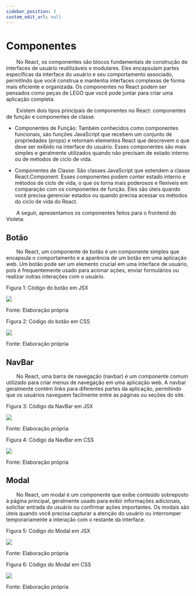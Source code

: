 ```yaml
---
sidebar_position: 3
custom_edit_url: null
---
```


# Componentes

&emsp;&emsp;No React, os componentes são blocos fundamentais de construção de interfaces de usuário reutilizáveis e modulares. Eles encapsulam partes específicas da interface do usuário e seu comportamento associado, permitindo que você construa e mantenha interfaces complexas de forma mais eficiente e organizada. Os componentes no React podem ser pensados como peças de LEGO que você pode juntar para criar uma aplicação completa.

&emsp;&emsp;Existem dois tipos principais de componentes no React: componentes de função e componentes de classe.

- Componentes de Função: Também conhecidos como componentes funcionais, são funções JavaScript que recebem um conjunto de propriedades (props) e retornam elementos React que descrevem o que deve ser exibido na interface do usuário. Esses componentes são mais simples e geralmente utilizados quando não precisam de estado interno ou de métodos de ciclo de vida.

- Componentes de Classe: São classes JavaScript que estendem a classe React.Component. Esses componentes podem conter estado interno e métodos de ciclo de vida, o que os torna mais poderosos e flexíveis em comparação com os componentes de função. Eles são úteis quando você precisa gerenciar estados ou quando precisa acessar os métodos do ciclo de vida do React.

&emsp;&emsp;A seguir, apresentamos os componentes feitos para o frontend do Violeta:

## Botão

&emsp;&emsp;No React, um componente de botão é um componente simples que encapsula o comportamento e a aparência de um botão em uma aplicação web. Um botão pode ser um elemento crucial em uma interface de usuário, pois é frequentemente usado para acionar ações, enviar formulários ou realizar outras interações com o usuário.

<p style={{textAlign: 'center'}}>Figura 1: Código do botão em JSX</p>

<div style={{margin: 25}}>
    <div style={{textAlign: 'center'}}>
        <img src={require("../../../static/img/sprint-4/frontend/botao-jsx.png").default} style={{width: 400}}/>
        <br/>
    </div>
</div>

<p style={{textAlign: 'center'}}>Fonte: Elaboração própria</p>

<p style={{textAlign: 'center'}}>Figura 2: Código do botão em CSS</p>

<div style={{margin: 25}}>
    <div style={{textAlign: 'center'}}>
        <img src={require("../../../static/img/sprint-4/frontend/botao-css.png").default} style={{width: 400}}/>
        <br/>
    </div>
</div>

<p style={{textAlign: 'center'}}>Fonte: Elaboração própria</p>

## NavBar

&emsp;&emsp;No React, uma barra de navegação (navbar) é um componente comum utilizado para criar menus de navegação em uma aplicação web. A navbar geralmente contém links para diferentes partes da aplicação, permitindo que os usuários naveguem facilmente entre as páginas ou seções do site.

<p style={{textAlign: 'center'}}>Figura 3: Código da NavBar em JSX</p>

<div style={{margin: 25}}>
    <div style={{textAlign: 'center'}}>
        <img src={require("../../../static/img/sprint-4/frontend/navbar-jsx.png").default} style={{width: 400}}/>
        <br/>
    </div>
</div>

<p style={{textAlign: 'center'}}>Fonte: Elaboração própria</p>

<p style={{textAlign: 'center'}}>Figura 4: Código da NavBar em CSS</p>

<div style={{margin: 25}}>
    <div style={{textAlign: 'center'}}>
        <img src={require("../../../static/img/sprint-4/frontend/navbar-css.png").default} style={{width: 400}}/>
        <br/>
    </div>
</div>

<p style={{textAlign: 'center'}}>Fonte: Elaboração própria</p>

## Modal

&emsp;&emsp;No React, um modal é um componente que exibe conteúdo sobreposto à página principal, geralmente usado para exibir informações adicionais, solicitar entrada do usuário ou confirmar ações importantes. Os modais são úteis quando você precisa capturar a atenção do usuário ou interromper temporariamente a interação com o restante da interface.

<p style={{textAlign: 'center'}}>Figura 5: Código do Modal em JSX</p>

<div style={{margin: 25}}>
    <div style={{textAlign: 'center'}}>
        <img src={require("../../../static/img/sprint-4/frontend/modal-jsx.png").default} style={{width: 400}}/>
        <br/>
    </div>
</div>

<p style={{textAlign: 'center'}}>Fonte: Elaboração própria</p>

<p style={{textAlign: 'center'}}>Figura 6: Código do Modal em CSS</p>

<div style={{margin: 25}}>
    <div style={{textAlign: 'center'}}>
        <img src={require("../../../static/img/sprint-4/frontend/modal-css.png").default} style={{width: 400}}/>
        <br/>
    </div>
</div>

<p style={{textAlign: 'center'}}>Fonte: Elaboração própria</p>
